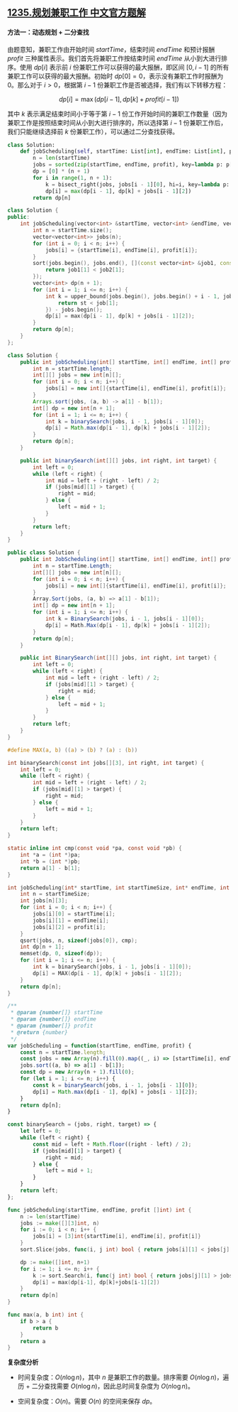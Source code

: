 ## [1235.规划兼职工作 中文官方题解](https://leetcode.cn/problems/maximum-profit-in-job-scheduling/solutions/100000/gui-hua-jian-zhi-gong-zuo-by-leetcode-so-gu0e)
#### 方法一：动态规划 + 二分查找

由题意知，兼职工作由开始时间 $\textit{startTime}$，结束时间 $\textit{endTime}$ 和预计报酬 $\textit{profit}$ 三种属性表示。我们首先将兼职工作按结束时间 $\textit{endTime}$ 从小到大进行排序。使用 $\textit{dp}[i]$ 表示前 $i$ 份兼职工作可以获得的最大报酬，即区间 $[0, i - 1]$ 的所有兼职工作可以获得的最大报酬。初始时 $\textit{dp}[0] = 0$，表示没有兼职工作时报酬为 $0$。那么对于 $i \gt 0$，根据第 $i - 1$ 份兼职工作是否被选择，我们有以下转移方程：

$$\textit{dp}[i] = \max(\textit{dp}[i - 1], \textit{dp}[k] + \textit{profit}[i - 1])$$

其中 $k$ 表示满足结束时间小于等于第 $i - 1$ 份工作开始时间的兼职工作数量（因为兼职工作是按照结束时间从小到大进行排序的，所以选择第 $i-1$ 份兼职工作后，我们只能继续选择前 $k$ 份兼职工作），可以通过二分查找获得。

```Python [sol1-Python3]
class Solution:
    def jobScheduling(self, startTime: List[int], endTime: List[int], profit: List[int]) -> int:
        n = len(startTime)
        jobs = sorted(zip(startTime, endTime, profit), key=lambda p: p[1])
        dp = [0] * (n + 1)
        for i in range(1, n + 1):
            k = bisect_right(jobs, jobs[i - 1][0], hi=i, key=lambda p: p[1])
            dp[i] = max(dp[i - 1], dp[k] + jobs[i - 1][2])
        return dp[n]
```

```C++ [sol1-C++]
class Solution {
public:
    int jobScheduling(vector<int> &startTime, vector<int> &endTime, vector<int> &profit) {
        int n = startTime.size();
        vector<vector<int>> jobs(n);
        for (int i = 0; i < n; i++) {
            jobs[i] = {startTime[i], endTime[i], profit[i]};
        }
        sort(jobs.begin(), jobs.end(), [](const vector<int> &job1, const vector<int> &job2) -> bool {
            return job1[1] < job2[1];
        });
        vector<int> dp(n + 1);
        for (int i = 1; i <= n; i++) {
            int k = upper_bound(jobs.begin(), jobs.begin() + i - 1, jobs[i - 1][0], [&](int st, const vector<int> &job) -> bool {
                return st < job[1];
            }) - jobs.begin();
            dp[i] = max(dp[i - 1], dp[k] + jobs[i - 1][2]);
        }
        return dp[n];
    }
};
```

```Java [sol1-Java]
class Solution {
    public int jobScheduling(int[] startTime, int[] endTime, int[] profit) {
        int n = startTime.length;
        int[][] jobs = new int[n][];
        for (int i = 0; i < n; i++) {
            jobs[i] = new int[]{startTime[i], endTime[i], profit[i]};
        }
        Arrays.sort(jobs, (a, b) -> a[1] - b[1]);
        int[] dp = new int[n + 1];
        for (int i = 1; i <= n; i++) {
            int k = binarySearch(jobs, i - 1, jobs[i - 1][0]);
            dp[i] = Math.max(dp[i - 1], dp[k] + jobs[i - 1][2]);
        }
        return dp[n];
    }

    public int binarySearch(int[][] jobs, int right, int target) {
        int left = 0;
        while (left < right) {
            int mid = left + (right - left) / 2;
            if (jobs[mid][1] > target) {
                right = mid;
            } else {
                left = mid + 1;
            }
        }
        return left;
    }
}
```

```C# [sol1-C#]
public class Solution {
    public int JobScheduling(int[] startTime, int[] endTime, int[] profit) {
        int n = startTime.Length;
        int[][] jobs = new int[n][];
        for (int i = 0; i < n; i++) {
            jobs[i] = new int[]{startTime[i], endTime[i], profit[i]};
        }
        Array.Sort(jobs, (a, b) => a[1] - b[1]);
        int[] dp = new int[n + 1];
        for (int i = 1; i <= n; i++) {
            int k = BinarySearch(jobs, i - 1, jobs[i - 1][0]);
            dp[i] = Math.Max(dp[i - 1], dp[k] + jobs[i - 1][2]);
        }
        return dp[n];
    }

    public int BinarySearch(int[][] jobs, int right, int target) {
        int left = 0;
        while (left < right) {
            int mid = left + (right - left) / 2;
            if (jobs[mid][1] > target) {
                right = mid;
            } else {
                left = mid + 1;
            }
        }
        return left;
    }
}
```

```C [sol1-C]
#define MAX(a, b) ((a) > (b) ? (a) : (b))

int binarySearch(const int jobs[][3], int right, int target) {
    int left = 0;
    while (left < right) {
        int mid = left + (right - left) / 2;
        if (jobs[mid][1] > target) {
            right = mid;
        } else {
            left = mid + 1;
        }
    }
    return left;
}

static inline int cmp(const void *pa, const void *pb) {
    int *a = (int *)pa;
    int *b = (int *)pb;
    return a[1] - b[1];
}

int jobScheduling(int* startTime, int startTimeSize, int* endTime, int endTimeSize, int* profit, int profitSize) {
    int n = startTimeSize;
    int jobs[n][3];
    for (int i = 0; i < n; i++) {
        jobs[i][0] = startTime[i];
        jobs[i][1] = endTime[i];
        jobs[i][2] = profit[i];
    }
    qsort(jobs, n, sizeof(jobs[0]), cmp);
    int dp[n + 1];
    memset(dp, 0, sizeof(dp));
    for (int i = 1; i <= n; i++) {
        int k = binarySearch(jobs, i - 1, jobs[i - 1][0]);
        dp[i] = MAX(dp[i - 1], dp[k] + jobs[i - 1][2]);
    }
    return dp[n];
}
```

```JavaScript [sol1-JavaScript]
/**
 * @param {number[]} startTime
 * @param {number[]} endTime
 * @param {number[]} profit
 * @return {number}
 */
var jobScheduling = function(startTime, endTime, profit) {
    const n = startTime.length;
    const jobs = new Array(n).fill(0).map((_, i) => [startTime[i], endTime[i], profit[i]]);
    jobs.sort((a, b) => a[1] - b[1]);
    const dp = new Array(n + 1).fill(0);
    for (let i = 1; i <= n; i++) {
        const k = binarySearch(jobs, i - 1, jobs[i - 1][0]);
        dp[i] = Math.max(dp[i - 1], dp[k] + jobs[i - 1][2]);
    }
    return dp[n];
}

const binarySearch = (jobs, right, target) => {
    let left = 0;
    while (left < right) {
        const mid = left + Math.floor((right - left) / 2);
        if (jobs[mid][1] > target) {
            right = mid;
        } else {
            left = mid + 1;
        }
    }
    return left;
};
```

```go [sol1-Golang]
func jobScheduling(startTime, endTime, profit []int) int {
    n := len(startTime)
    jobs := make([][3]int, n)
    for i := 0; i < n; i++ {
        jobs[i] = [3]int{startTime[i], endTime[i], profit[i]}
    }
    sort.Slice(jobs, func(i, j int) bool { return jobs[i][1] < jobs[j][1] })

    dp := make([]int, n+1)
    for i := 1; i <= n; i++ {
        k := sort.Search(i, func(j int) bool { return jobs[j][1] > jobs[i-1][0] })
        dp[i] = max(dp[i-1], dp[k]+jobs[i-1][2])
    }
    return dp[n]
}

func max(a, b int) int {
    if b > a {
        return b
    }
    return a
}
```

**复杂度分析**

+ 时间复杂度：$O(n \log n)$，其中 $n$ 是兼职工作的数量。排序需要 $O(n \log n)$，遍历 + 二分查找需要 $O(n \log n)$，因此总时间复杂度为 $O(n \log n)$。

+ 空间复杂度：$O(n)$。需要 $O(n)$ 的空间来保存 $\textit{dp}$。